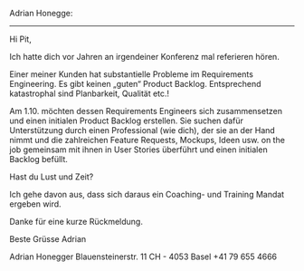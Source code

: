 
Adrian Honegge:


--- 
Hi Pit,

Ich hatte dich vor Jahren an irgendeiner Konferenz mal referieren hören.

Einer meiner Kunden hat substantielle Probleme im Requirements Engineering. Es gibt keinen „guten“ Product Backlog. Entsprechend katastrophal sind Planbarkeit, Qualität etc.!



Am 1.10. möchten dessen Requirements Engineers sich zusammensetzen und einen initialen Product Backlog erstellen. Sie suchen dafür Unterstützung durch einen Professional (wie dich), der sie an der Hand nimmt und die zahlreichen Feature Requests, Mockups, Ideen usw. on the job gemeinsam mit ihnen in User Stories überführt und einen initialen Backlog befüllt.

Hast du Lust und Zeit?

Ich gehe davon aus, dass sich daraus ein Coaching- und Training Mandat ergeben wird.

Danke für eine kurze Rückmeldung.

Beste Grüsse
Adrian

Adrian Honegger
Blauensteinerstr. 11
CH - 4053 Basel
+41 79 655 4666
